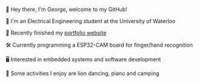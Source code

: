 👋 Hey there, I'm George, welcome to my GitHub!

📗 I'm an Electrical Engineering student at the University of Waterloo

🔭 Recently finished my [portfolio website](https://georgescoding.com) 

🛠️ Currently programming a ESP32-CAM board for finger/hand recognition

🖥️ Interested in embedded systems and software development

🎹 Some activities I enjoy are lion dancing, piano and camping
